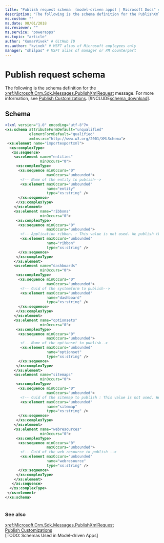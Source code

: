 ```yaml
---
title: "Publish request schema  (model-driven apps) | Microsoft Docs" # Intent and product brand in a unique string of 43-59 chars including spaces
description: "The following is the schema definition for the PublishXmlRequest message." # 115-145 characters including spaces. This abstract displays in the search result.
ms.custom: ""
ms.date: 08/01/2018
ms.reviewer: ""
ms.service: "powerapps"
ms.topic: "article"
author: "KumarVivek" # GitHub ID
ms.author: "kvivek" # MSFT alias of Microsoft employees only
manager: "shilpas" # MSFT alias of manager or PM counterpart
---
```

# Publish request schema

<!-- https://docs.microsoft.com/en-us/dynamics365/customer-engagement/developer/customize-dev/publish-request-schema -->

The following is the schema definition for the <xref:Microsoft.Crm.Sdk.Messages.PublishXmlRequest> message. For more information, see [Publish Customizations](publish-customizations.md). [!INCLUDE[schema_download](../../includes/schema-download.md)].  
  
## Schema  
  
```xml  
<?xml version="1.0" encoding="utf-8"?>  
<xs:schema attributeFormDefault="unqualified"  
           elementFormDefault="qualified"  
           xmlns:xs="http://www.w3.org/2001/XMLSchema">  
 <xs:element name="importexportxml">  
  <xs:complexType>  
   <xs:sequence>  
    <xs:element name="entities"  
                minOccurs="0">  
     <xs:complexType>  
      <xs:sequence minOccurs="0"  
                   maxOccurs="unbounded">  
       <!-- Name of the entity to publish-->  
       <xs:element maxOccurs="unbounded"  
                   name="entity"  
                   type="xs:string" />  
      </xs:sequence>  
     </xs:complexType>  
    </xs:element>  
    <xs:element name="ribbons"  
                minOccurs="0">  
     <xs:complexType>  
      <xs:sequence minOccurs="0"  
                   maxOccurs="unbounded">  
       <!-- Application ribbon. : This value is not used. We publish the application ribbon if there is at least one <ribbon> node present -->  
       <xs:element maxOccurs="unbounded"  
                   name="ribbon"  
                   type="xs:string" />  
      </xs:sequence>  
     </xs:complexType>  
    </xs:element>  
    <xs:element name="dashboards"  
                minOccurs="0">  
     <xs:complexType>  
      <xs:sequence minOccurs="0"  
                   maxOccurs="unbounded">  
       <!-- Guid of the systemform to publish-->  
       <xs:element maxOccurs="unbounded"  
                   name="dashboard"  
                   type="xs:string" />  
      </xs:sequence>  
     </xs:complexType>  
    </xs:element>  
    <xs:element name="optionsets"  
                minOccurs="0">  
     <xs:complexType>  
      <xs:sequence minOccurs="0"  
                   maxOccurs="unbounded">  
       <!-- Name of the optionset to publish-->  
       <xs:element maxOccurs="unbounded"  
                   name="optionset"  
                   type="xs:string" />  
      </xs:sequence>  
     </xs:complexType>  
    </xs:element>  
    <xs:element name="sitemaps"  
                minOccurs="0">  
     <xs:complexType>  
      <xs:sequence minOccurs="0"  
                   maxOccurs="unbounded">  
       <!-- Guid of the sitemap to publish : This value is not used. We publish the sitemap if there is at least one <sitemap> node present-->  
       <xs:element maxOccurs="unbounded"  
                   name="sitemap"  
                   type="xs:string" />  
      </xs:sequence>  
     </xs:complexType>  
    </xs:element>  
    <xs:element name="webresources"  
                minOccurs="0">  
     <xs:complexType>  
      <xs:sequence minOccurs="0"  
                   maxOccurs="unbounded">  
       <!-- Guid of the web resource to publish -->  
       <xs:element maxOccurs="unbounded"  
                   name="webresource"  
                   type="xs:string" />  
      </xs:sequence>  
     </xs:complexType>  
    </xs:element>  
   </xs:sequence>  
  </xs:complexType>  
 </xs:element>  
</xs:schema>  
  
```  
  
### See also  
 <xref:Microsoft.Crm.Sdk.Messages.PublishXmlRequest>   
 [Publish Customizations](publish-customizations.md)   
 [TODO: Schemas Used in Model-driven Apps]<!--(../schemas-used-dynamics-365.md)-->
